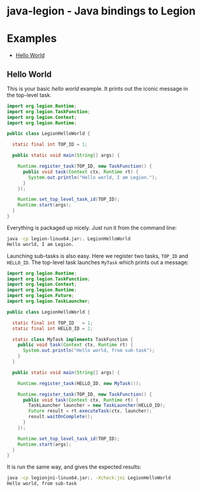 # java-legion - Java bindings to Legion

# Examples

* [Hello World](#hello-world)

## Hello World

This is your basic *hello world* example. It prints out the iconic message in the top-level task.

```java
import org.legion.Runtime;
import org.legion.TaskFunction;
import org.legion.Context;
import org.legion.Runtime;

public class LegionHelloWorld {

  static final int TOP_ID = 1;

  public static void main(String[] args) {

    Runtime.register_task(TOP_ID, new TaskFunction() {
      public void task(Context ctx, Runtime rt) {
        System.out.println("Hello world, I am Legion.");
      }
    });

    Runtime.set_top_level_task_id(TOP_ID);
    Runtime.start(args);
  }
}
```

Everything is packaged up nicely. Just run it from the command line:

```bash
java -cp legion-linux64.jar:. LegionHelloWorld
Hello world, I am Legion.
```

Launching sub-tasks is also easy. Here we register two tasks, `TOP_ID` and
`HELLO_ID`. The top-level task launches `MyTask` which prints out a message:

```java
import org.legion.Runtime;
import org.legion.TaskFunction;
import org.legion.Context;
import org.legion.Runtime;
import org.legion.Future;
import org.legion.TaskLauncher;

public class LegionHelloWorld {

  static final int TOP_ID   = 1;
  static final int HELLO_ID = 2;

  static class MyTask implements TaskFunction {
    public void task(Context ctx, Runtime rt) {
      System.out.println("Hello world, from sub-task");
    }
  }

  public static void main(String[] args) {

    Runtime.register_task(HELLO_ID, new MyTask());

    Runtime.register_task(TOP_ID, new TaskFunction() {
      public void task(Context ctx, Runtime rt) {
        TaskLauncher launcher = new TaskLauncher(HELLO_ID);
        Future result = rt.executeTask(ctx, launcher);
        result.waitOnComplete();
      }
    });

    Runtime.set_top_level_task_id(TOP_ID);
    Runtime.start(args);
  }
}
```

It is run the same way, and gives the expected results:

```bash
java -cp legionjni-linux64.jar:. -Xcheck:jni LegionHelloWorld
Hello world, from sub-task
```

